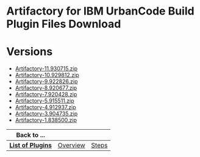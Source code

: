 
Artifactory for IBM UrbanCode Build Plugin Files Download
=========================================================

# Versions

- [Artifactory-11.930715.zip](https://raw.githubusercontent.com/osmsnbey/todelete2/main/files/UCB/Artifactory/Artifactory-11.930715.zip)
- [Artifactory-10.929812.zip](https://raw.githubusercontent.com/osmsnbey/todelete2/main/files/UCB/Artifactory/Artifactory-10.929812.zip)
- [Artifactory-9.922826.zip](https://raw.githubusercontent.com/osmsnbey/todelete2/main/files/UCB/Artifactory/Artifactory-9.922826.zip)
- [Artifactory-8.920677.zip](https://raw.githubusercontent.com/osmsnbey/todelete2/main/files/UCB/Artifactory/Artifactory-8.920677.zip)
- [Artifactory-7.920428.zip](https://raw.githubusercontent.com/osmsnbey/todelete2/main/files/UCB/Artifactory/Artifactory-7.920428.zip)
- [Artifactory-5.915511.zip](https://raw.githubusercontent.com/osmsnbey/todelete2/main/files/UCB/Artifactory/Artifactory-5.915511.zip)
- [Artifactory-4.912937.zip](https://raw.githubusercontent.com/osmsnbey/todelete2/main/files/UCB/Artifactory/Artifactory-4.912937.zip)
- [Artifactory-3.904735.zip](https://raw.githubusercontent.com/osmsnbey/todelete2/main/files/UCB/Artifactory/Artifactory-3.904735.zip)
- [Artifactory-1.838500.zip](https://raw.githubusercontent.com/osmsnbey/todelete2/main/files/UCB/Artifactory/Artifactory-1.838500.zip)

|Back to ...|||
| :---: | :---: | :---: |
|[**List of Plugins**](../../index.md)|[Overview](./overview.md)|[Steps](./steps.md)|
